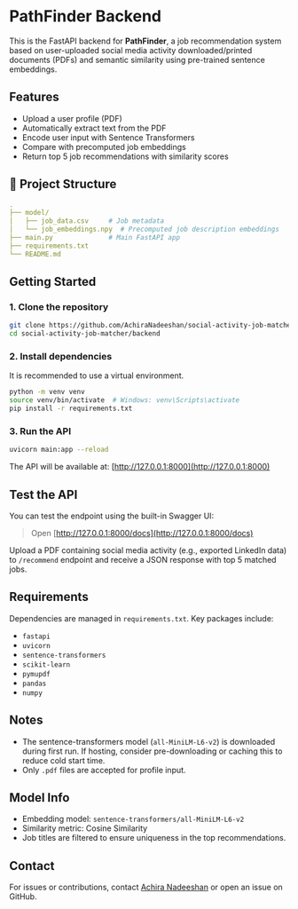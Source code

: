 # PathFinder Backend

This is the FastAPI backend for **PathFinder**, a job recommendation system based on user-uploaded social media activity downloaded/printed documents (PDFs) and semantic similarity using pre-trained sentence embeddings.

## Features

- Upload a user profile (PDF)
- Automatically extract text from the PDF
- Encode user input with Sentence Transformers
- Compare with precomputed job embeddings
- Return top 5 job recommendations with similarity scores



## 📁 Project Structure

```yaml
.
├── model/
│   ├── job_data.csv     # Job metadata
│   └── job_embeddings.npy  # Precomputed job description embeddings
├── main.py              # Main FastAPI app
├── requirements.txt
└── README.md
```



## Getting Started

### 1. Clone the repository

```bash
git clone https://github.com/AchiraNadeeshan/social-activity-job-matcher.git
cd social-activity-job-matcher/backend
```

### 2. Install dependencies

It is recommended to use a virtual environment.

```bash
python -m venv venv
source venv/bin/activate  # Windows: venv\Scripts\activate
pip install -r requirements.txt
```

### 3. Run the API

```bash
uvicorn main:app --reload
```

The API will be available at: [http://127.0.0.1:8000](http://127.0.0.1:8000)



## Test the API

You can test the endpoint using the built-in Swagger UI:

> Open [http://127.0.0.1:8000/docs](http://127.0.0.1:8000/docs)

Upload a PDF containing social media activity (e.g., exported LinkedIn data) to `/recommend` endpoint and receive a JSON response with top 5 matched jobs.



## Requirements

Dependencies are managed in `requirements.txt`. Key packages include:

* `fastapi`
* `uvicorn`
* `sentence-transformers`
* `scikit-learn`
* `pymupdf`
* `pandas`
* `numpy`



## Notes

* The sentence-transformers model (`all-MiniLM-L6-v2`) is downloaded during first run. If hosting, consider pre-downloading or caching this to reduce cold start time.
* Only `.pdf` files are accepted for profile input.



## Model Info

* Embedding model: `sentence-transformers/all-MiniLM-L6-v2`
* Similarity metric: Cosine Similarity
* Job titles are filtered to ensure uniqueness in the top recommendations.



## Contact

For issues or contributions, contact [Achira Nadeeshan](mailto:hrachiranadeeshan@gmail.com) or open an issue on GitHub.